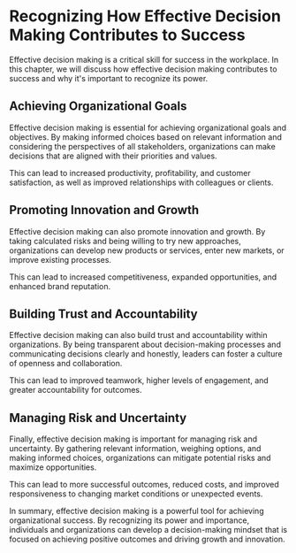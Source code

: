 Recognizing How Effective Decision Making Contributes to Success
=================================================================================================================================

Effective decision making is a critical skill for success in the workplace. In this chapter, we will discuss how effective decision making contributes to success and why it's important to recognize its power.

Achieving Organizational Goals
------------------------------

Effective decision making is essential for achieving organizational goals and objectives. By making informed choices based on relevant information and considering the perspectives of all stakeholders, organizations can make decisions that are aligned with their priorities and values.

This can lead to increased productivity, profitability, and customer satisfaction, as well as improved relationships with colleagues or clients.

Promoting Innovation and Growth
-------------------------------

Effective decision making can also promote innovation and growth. By taking calculated risks and being willing to try new approaches, organizations can develop new products or services, enter new markets, or improve existing processes.

This can lead to increased competitiveness, expanded opportunities, and enhanced brand reputation.

Building Trust and Accountability
---------------------------------

Effective decision making can also build trust and accountability within organizations. By being transparent about decision-making processes and communicating decisions clearly and honestly, leaders can foster a culture of openness and collaboration.

This can lead to improved teamwork, higher levels of engagement, and greater accountability for outcomes.

Managing Risk and Uncertainty
-----------------------------

Finally, effective decision making is important for managing risk and uncertainty. By gathering relevant information, weighing options, and making informed choices, organizations can mitigate potential risks and maximize opportunities.

This can lead to more successful outcomes, reduced costs, and improved responsiveness to changing market conditions or unexpected events.

In summary, effective decision making is a powerful tool for achieving organizational success. By recognizing its power and importance, individuals and organizations can develop a decision-making mindset that is focused on achieving positive outcomes and driving growth and innovation.
